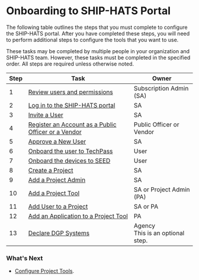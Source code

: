 # Onboarding to SHIP-HATS Portal

The following table outlines the steps that you must complete to configure the SHIP-HATS portal. After you have completed these steps, you will need to perform additional steps to configure the tools that you want to use.

These tasks may be completed by multiple people in your organization and SHIP-HATS team. However, these tasks must be completed in the specified order. All steps are required unless otherwise noted.

|Step|Task|Owner|
|---|---|---|
|1|[Review users and permissions](user-roles-and-permissions)|Subscription Admin (SA)|
|2|[Log in to the SHIP-HATS portal](access-ship-hats-portal)|SA|
|3|[Invite a User](onboarding-users)|SA|
|4|[Register an Account as a Public Officer or a Vendor](onboarding-users)|Public Officer or Vendor|
|5|[Approve a New User](onboarding-users)|SA|
|6|[Onboard the user to TechPass]()|User|
|7|[Onboard the devices to SEED]()|User|
|8|[Create a Project](manage-projects)|SA|
|9|[Add a Project Admin](manage-admins)|SA|  
|10|[Add a Project Tool](manage-tools)|SA or Project Admin (PA)|
|11|[Add User to a Project]()|SA or PA|
|12|[Add an Application to a Project Tool](manage-applications)|PA|
|13|[Declare DGP Systems](declare-dgp-systems)|Agency<br>This is an optional step.|    


### What's Next
- [Configure Project Tools](https://docs.developer.tech.gov.sg/docs/ship-hats-tools-guide/#/tools-overview).

<!--
**Topics**

- [Prerequisites](#prerequisites)
- [OpenVPN Deprecation](#openvpn-deprecation)

- [Configure Portal](#configure-portal)


## Prerequisites

Make sure that you have set up the following accounts:

- [TechPass]()
- [SEED]()

## OpenVPN Deprecation

If you have migrated from SHIP-HATS 1.0, you must onboard to TechPass and SEED. OpenVPN will be deprecated <span style="color:red">what is the timeline?</span>.

## Configure Portal -->



<!--

![Flowchart]()

![User Journey Image]()

https://jira.ship.gov.sg/browse/CODEX-179569
-->